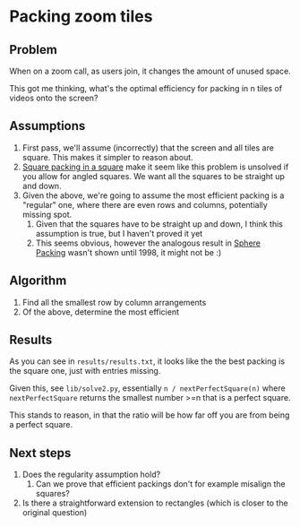 # Packing zoom tiles

## Problem

When on a zoom call, as users join, it changes the amount of unused space.

This got me thinking, what's the optimal efficiency for packing in n tiles of videos onto the screen?

## Assumptions

1. First pass, we'll assume (incorrectly) that the screen and all tiles are square. This makes it simpler to reason about.
1. [Square packing in a square](https://en.wikipedia.org/wiki/Square_packing_in_a_square) make it seem like this problem is unsolved if you allow for angled squares. We want all the squares to be straight up and down.
1. Given the above, we're going to assume the most efficient packing is a "regular" one, where there are even rows and columns, potentially missing spot.
    1. Given that the squares have to be straight up and down, I think this assumption is true, but I haven't proved it yet
    2. This seems obvious, however the analogous result in [Sphere Packing](https://en.wikipedia.org/wiki/Kepler_conjecture) wasn't shown until 1998, it might not be :)
    
## Algorithm

1. Find all the smallest row by column arrangements
1. Of the above, determine the most efficient

## Results

As you can see in `results/results.txt`, it looks like the the best packing is the square one, just with entries missing.

Given this, see `lib/solve2.py`, essentially `n / nextPerfectSquare(n)` where `nextPerfectSquare` returns the smallest number >=n that is a perfect square.

This stands to reason, in that the ratio will be how far off you are from being a perfect square.

## Next steps

1. Does the regularity assumption hold?
    1. Can we prove that efficient packings don't for example misalign the squares?
1. Is there a straightforward extension to rectangles (which is closer to the original question)

